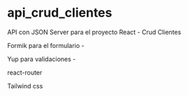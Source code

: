 # api_crud_clientes
API con JSON Server para el proyecto React - Crud Clientes

Formik para el formulario - 

Yup para validaciones - 

react-router

Tailwind css

